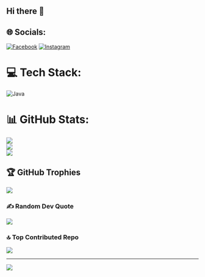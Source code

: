 ## Hi there 👋

<!--
**monikaGeorgieva/monikaGeorgieva** is a ✨ _special_ ✨ repository because its `README.md` (this file) appears on your GitHub profile.

Here are some ideas to get you started:

- 🔭 I’m currently working on my mini projects
- 🌱 I’m currently learning in https://softuni.bg/
-->


## 🌐 Socials:
[![Facebook](https://img.shields.io/badge/Facebook-%231877F2.svg?logo=Facebook&logoColor=white)](https://facebook.com/MonIttaGeorgieva )
[![Instagram](https://img.shields.io/badge/Instagram-%23E4405F.svg?logo=Instagram&logoColor=white)](https://instagram.com/monitta___) 

# 💻 Tech Stack:
![Java](https://img.shields.io/badge/java-%23ED8B00.svg?style=for-the-badge&logo=openjdk&logoColor=white)
# 📊 GitHub Stats:
![](https://github-readme-stats.vercel.app/api?username=monikaGeorgieva&theme=dark&hide_border=false&include_all_commits=false&count_private=false)<br/>
![](https://github-readme-streak-stats.herokuapp.com/?user=monikaGeorgieva&theme=dark&hide_border=false)<br/>
![](https://github-readme-stats.vercel.app/api/top-langs/?username=monikaGeorgieva&theme=dark&hide_border=false&include_all_commits=false&count_private=false&layout=compact)

## 🏆 GitHub Trophies
![](https://github-profile-trophy.vercel.app/?username=monikaGeorgieva&theme=radical&no-frame=false&no-bg=true&margin-w=4)

### ✍️ Random Dev Quote
![](https://quotes-github-readme.vercel.app/api?type=horizontal&theme=radical)

### 🔝 Top Contributed Repo
![](https://github-contributor-stats.vercel.app/api?username=monikaGeorgieva&limit=5&theme=dark&combine_all_yearly_contributions=true)

---
[![](https://visitcount.itsvg.in/api?id=monikaGeorgieva&icon=0&color=0)](https://visitcount.itsvg.in)

<!-- Proudly created with GPRM ( https://gprm.itsvg.in ) -->
